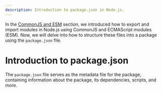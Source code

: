 ```yaml
---
description: Introduction to package.json in Node.js.
---
```


<!-- The ultimate source of truth should be https://nodejs.org/api/packages.html. Here we just give a brief overview. -->

In the [CommonJS and ESM](./commonjs-and-esm.md) section, we introduced how to export and import modules in Node.js using CommonJS and ECMAScript modules (ESM). Now, we will delve into how to structure these files into a package using the `package.json` file.

# Introduction to package.json

The `package.json` file serves as the metadata file for the package, containing information about the package, its dependencies, scripts, and more.


